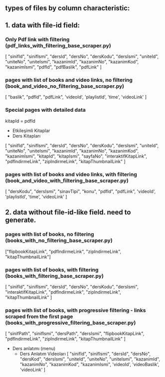 ## types of files by column characteristic:


## 1. data with file-id field:


###  Only Pdf link with filtering (pdf_links_with_filtering_base_scraper.py)
[
"sinifId", "sinifIsmi",
"dersId", "dersNo", "dersKodu", "dersIsmi",
"uniteId", "uniteNo", "uniteIsmi",
"kazanimId", "kazanimNo", "kazanimKod", "kazanimIsmi",
"pdfId", "pdfBaslik", "pdfLink"
]


### pages with list of books and video links, no filtering (book_and_video_no_filtering_base_scraper.py)
[
"baslik",
"pdfId", "pdfLink",
'videoId', 'playlistId', 'time', 'videoLink'
]



### Special pages with detailed data 
kitapId = pdfId
- Etkileşimli Kitaplar
 - Ders Kitapları

[
"sinifId", "sinifIsmi",
"dersId", "dersNo", "dersKodu", "dersIsmi",
"uniteId", "uniteNo", "uniteIsmi",
"kazanimId", "kazanimNo", "kazanimKod", "kazanimIsmi",
"kitapId", "kitapIsmi", "sayfaNo",
"interaktifKitapLink", "pdfIndirmeLink", "zipIndirmeLink", "kitapThumbnailLink"
]


### pages with list of books and video links, with filtering (book_and_video_with_filtering_base_scraper.py)
[
"dersKodu", "dersIsmi",
"sinavTipi", "konu",
"pdfId", "pdfLink",
'videoId', 'playlistId', 'time', 'videoLink'
]




## 2. data without file-id-like field. need to generate.

### pages with list of books, no filtering (books_with_no_filtering_base_scraper.py)

["flipbookKitapLink", "pdfIndirmeLink", "zipIndirmeLink", "kitapThumbnailLink"]


### pages with list of books, with filtering (books_with_filtering_base_scraper.py)

[
"sinifId", "sinifIsmi",
"dersId", "dersNo", "dersKodu", "dersIsmi",
"interaktifKitapLink", "pdfIndirmeLink", "zipIndirmeLink", "kitapThumbnailLink"
]

### pages with list of books, with progressive filtering - links scraped from the first page (books_with_progressive_filtering_base_scraper.py)

[
"sinifPath", "sinifIsmi", "dersPath", "dersIsmi",
"flipbookKitapLink", "pdfIndirmeLink", "zipIndirmeLink", "kitapThumbnailLink"
]








 - Ders anlatımı (menu)
     - Ders Anlatım Videoları
 [
   "sinifId", "sinifIsmi", "dersId", "dersNo", "dersKod", "dersIsmi", "uniteId", "uniteNo", "uniteIsmi",
   "kazanimId", "kazanimNo", "kazanimKod", "kazanimIsmi", 'videoId', 'videoBaslik', 'videoLink'
   ]